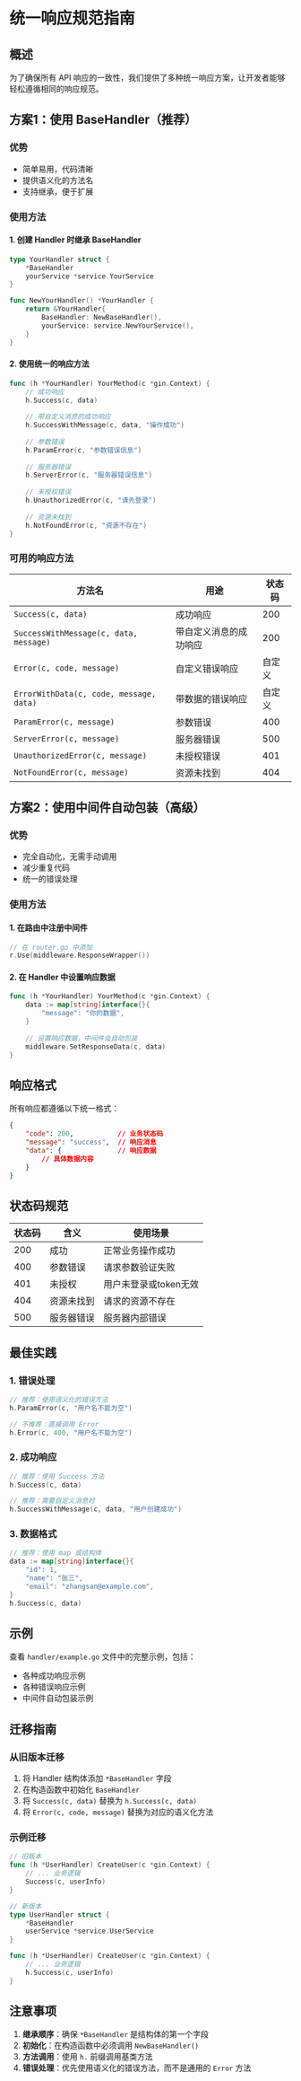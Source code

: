 # 统一响应规范指南

## 概述

为了确保所有 API 响应的一致性，我们提供了多种统一响应方案，让开发者能够轻松遵循相同的响应规范。

## 方案1：使用 BaseHandler（推荐）

### 优势
- 简单易用，代码清晰
- 提供语义化的方法名
- 支持继承，便于扩展

### 使用方法

#### 1. 创建 Handler 时继承 BaseHandler

```go
type YourHandler struct {
    *BaseHandler
    yourService *service.YourService
}

func NewYourHandler() *YourHandler {
    return &YourHandler{
        BaseHandler: NewBaseHandler(),
        yourService: service.NewYourService(),
    }
}
```

#### 2. 使用统一的响应方法

```go
func (h *YourHandler) YourMethod(c *gin.Context) {
    // 成功响应
    h.Success(c, data)
    
    // 带自定义消息的成功响应
    h.SuccessWithMessage(c, data, "操作成功")
    
    // 参数错误
    h.ParamError(c, "参数错误信息")
    
    // 服务器错误
    h.ServerError(c, "服务器错误信息")
    
    // 未授权错误
    h.UnauthorizedError(c, "请先登录")
    
    // 资源未找到
    h.NotFoundError(c, "资源不存在")
}
```

### 可用的响应方法

| 方法名 | 用途 | 状态码 |
|--------|------|--------|
| `Success(c, data)` | 成功响应 | 200 |
| `SuccessWithMessage(c, data, message)` | 带自定义消息的成功响应 | 200 |
| `Error(c, code, message)` | 自定义错误响应 | 自定义 |
| `ErrorWithData(c, code, message, data)` | 带数据的错误响应 | 自定义 |
| `ParamError(c, message)` | 参数错误 | 400 |
| `ServerError(c, message)` | 服务器错误 | 500 |
| `UnauthorizedError(c, message)` | 未授权错误 | 401 |
| `NotFoundError(c, message)` | 资源未找到 | 404 |

## 方案2：使用中间件自动包装（高级）

### 优势
- 完全自动化，无需手动调用
- 减少重复代码
- 统一的错误处理

### 使用方法

#### 1. 在路由中注册中间件

```go
// 在 router.go 中添加
r.Use(middleware.ResponseWrapper())
```

#### 2. 在 Handler 中设置响应数据

```go
func (h *YourHandler) YourMethod(c *gin.Context) {
    data := map[string]interface{}{
        "message": "你的数据",
    }
    
    // 设置响应数据，中间件会自动包装
    middleware.SetResponseData(c, data)
}
```

## 响应格式

所有响应都遵循以下统一格式：

```json
{
    "code": 200,           // 业务状态码
    "message": "success",  // 响应消息
    "data": {              // 响应数据
        // 具体数据内容
    }
}
```

## 状态码规范

| 状态码 | 含义 | 使用场景 |
|--------|------|----------|
| 200 | 成功 | 正常业务操作成功 |
| 400 | 参数错误 | 请求参数验证失败 |
| 401 | 未授权 | 用户未登录或token无效 |
| 404 | 资源未找到 | 请求的资源不存在 |
| 500 | 服务器错误 | 服务器内部错误 |

## 最佳实践

### 1. 错误处理
```go
// 推荐：使用语义化的错误方法
h.ParamError(c, "用户名不能为空")

// 不推荐：直接调用 Error
h.Error(c, 400, "用户名不能为空")
```

### 2. 成功响应
```go
// 推荐：使用 Success 方法
h.Success(c, data)

// 推荐：需要自定义消息时
h.SuccessWithMessage(c, data, "用户创建成功")
```

### 3. 数据格式
```go
// 推荐：使用 map 或结构体
data := map[string]interface{}{
    "id": 1,
    "name": "张三",
    "email": "zhangsan@example.com",
}
h.Success(c, data)
```

## 示例

查看 `handler/example.go` 文件中的完整示例，包括：
- 各种成功响应示例
- 各种错误响应示例
- 中间件自动包装示例

## 迁移指南

### 从旧版本迁移

1. 将 Handler 结构体添加 `*BaseHandler` 字段
2. 在构造函数中初始化 `BaseHandler`
3. 将 `Success(c, data)` 替换为 `h.Success(c, data)`
4. 将 `Error(c, code, message)` 替换为对应的语义化方法

### 示例迁移

```go
// 旧版本
func (h *UserHandler) CreateUser(c *gin.Context) {
    // ... 业务逻辑
    Success(c, userInfo)
}

// 新版本
type UserHandler struct {
    *BaseHandler
    userService *service.UserService
}

func (h *UserHandler) CreateUser(c *gin.Context) {
    // ... 业务逻辑
    h.Success(c, userInfo)
}
```

## 注意事项

1. **继承顺序**：确保 `*BaseHandler` 是结构体的第一个字段
2. **初始化**：在构造函数中必须调用 `NewBaseHandler()`
3. **方法调用**：使用 `h.` 前缀调用基类方法
4. **错误处理**：优先使用语义化的错误方法，而不是通用的 `Error` 方法